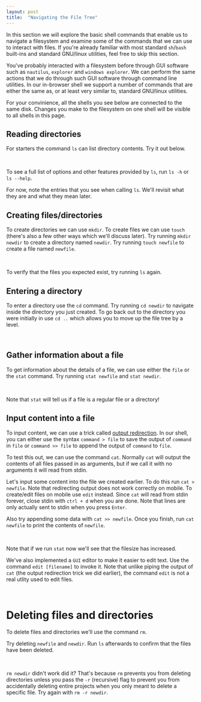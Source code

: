 ```yaml
---
layout: post
title:  "Navigating the File Tree"
---
```

<script>
window.onload = async function() {
    var fs = new MyFS();

    var shell_containers = document.querySelectorAll('[id^="shell_"]');
    var prev_shell_init = null;
    for (shell_el of shell_containers) {
        await prev_shell_init;
        var shell = new Shell(new LayeredFilesystem(fs), shell_el);
        shell.main("{{ site.baseurl }}");
        prev_shell_init = shell.initialized;
    }
};
</script>

In this section we will explore the basic shell commands that enable us to navigate a filesystem and examine some of the commands that we can use to interact with files.
If you're already familiar with most standard `sh`/`bash` built-ins and standard GNU/linux utilities, feel free to skip this section.

You've probably interacted with a filesystem before through GUI software such as `nautilus`, `explorer` and `windows explorer`.
We can perform the same actions that we do through such GUI software through command line utilities.
In our in-browser shell we support a number of commands that are either the same as, or at least very similar to, standard GNU/linux utilities.

For your convinience, all the shells you see below are connected to the same disk.
Changes you make to the filesystem on one shell will be visible to all shells in this page.

## Reading directories
For starters the command `ls` can list directory contents. Try it out below.

<div id="shell_1"></div>
<br>

To see a full list of options and other features provided by `ls`, run `ls -h` or `ls --help`.

For now, note the entries that you see when calling `ls`. We'll revisit what they are and what they mean later.

## Creating files/directories

To create directories we can use `mkdir`.
To create files we can use `touch` (there's also a few other ways which we'll discuss later).
Try running `mkdir newdir` to create a directory named `newdir`.
Try running `touch newfile` to create a file named `newfile`.

<div id="shell_2"></div>
<br>

To verify that the files you expected exist, try running `ls` again.

## Entering a directory

To enter a directory use the `cd` command.
Try running `cd newdir` to navigate inside the directory you just created.
To go back out to the directory you were initially in use `cd ..` which allows you to move up the file tree by a level.

<div id="shell_3"></div>
<br>

## Gather information about a file

To get information about the details of a file, we can use either the `file` or the `stat` command.
Try running `stat newfile` and `stat newdir`.

<div id="shell_4"></div>
<br>

Note that `stat` will tell us if a file is a regular file or a directory!

## Input content into a file

To input content, we can use a trick called [output redirection](https://www.tldp.org/LDP/abs/html/io-redirection.html).
In our shell, you can either use the syntax `command > file` to save the output of `command` in `file` or `command >> file` to append the output of `command` to `file`.

To test this out, we can use the command `cat`.
Normally `cat` will output the contents of all files passed in as arguments, but if we call it with no arguments it will read from stdin.

Let's input some content into the file we created earlier.
To do this run `cat > newfile`.
Note that redirecting output does not work correctly on mobile.
To create/edit files on mobile use `edit` instead.
Since `cat` will read from stdin forever, close stdin with `ctrl + d` when you are done.
Note that lines are only actually sent to stdin when you press `Enter`.

Also try appending some data with `cat >> newfile`.
Once you finish, run `cat newfile` to print the contents of `newfile`.

<div id="shell_5"></div>
<br>

Note that if we run `stat` now we'll see that the filesize has increased.

We've also implemented a `GUI` editor to make it easier to edit text.
Use the command `edit [filename]` to invoke it.
Note that unlike piping the output of `cat` (the output redirection trick we did earlier),
the command `edit` is not a real utlity used to edit files.

<div id="shell_6"></div>
<br>

# Deleting files and directories

To delete files and directories we'll use the command `rm`.

Try deleting `newfile` and `newdir`.
Run `ls` afterwards to confirm that the files have been deleted.

<div id="shell_7"></div>
<br>

`rm newdir` didn't work did it?
That's because `rm` prevents you from deleting directories unless you pass the `-r` (recursive) flag to prevent you from accidentally deleting entire projects when you only meant to delete a specific file. Try again with `rm -r newdir`.
